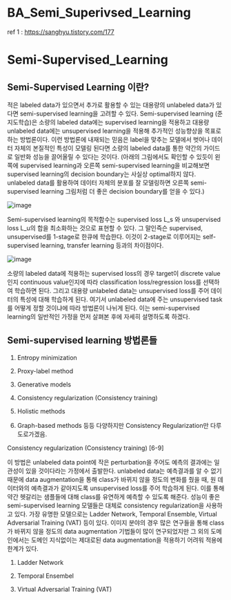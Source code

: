 # BA_Semi_Superivsed_Learning

ref 1 :   https://sanghyu.tistory.com/177

# Semi-Supervised_Learning
 
 ## Semi-Supervised Learning 이란?
 
 적은 labeled data가 있으면서 추가로 활용할 수 있는 대용량의 unlabeled data가 있다면 semi-supervised learning을 고려할 수 있다. Semi-supervised learning (준지도학습)은 소량의 labeled data에는 supervised learning을 적용하고 대용량 unlabeled data에는 unsupervised learning을 적용해 추가적인 성능향상을 목표로 하는 방법론이다. 이런 방법론에 내재되는 믿음은 label을 맞추는 모델에서 벗어나 데이터 자체의 본질적인 특성이 모델링 된다면 소량의 labeled data를 통한 약간의 가이드로 일반화 성능을 끌어올릴 수 있다는 것이다. (아래의 그림에서도 확인할 수 있듯이 왼쪽에 supervised learning과 오른쪽 semi-supervised learning을 비교해보면 supervised learning의 decision boundary는 사실상 optimal하지 않다. unlabeled data를 활용하여 데이터 자체의 분포를 잘 모델링하면 오른쪽 semi-supervised learning 그림처럼 더 좋은 decision boundary를 얻을 수 있다.)
 
 ![image](https://user-images.githubusercontent.com/71392868/209581111-5b34e5e0-5415-494b-8b03-28e269c20005.png)


Semi-supervised learning의 목적함수는 supervised loss L_s 와 unsupervised loss L_u의 합을 최소화하는 것으로 표현할 수 있다. 그 말인즉슨 supervised, unsupervised를 1-stage로 한큐에 학습한다. 이것이 2-stage로 이루어지는 self-supervised learning, transfer learning 등과의 차이점이다.


![image](https://user-images.githubusercontent.com/71392868/209581348-98e805b9-93f2-40dc-9646-cf5558b3f763.png)


소량의 labeled data에 적용하는 supervised loss의 경우 target이 discrete value인지 continuous value인지에 따라 classification loss/regression loss를 선택하여 학습하면 된다. 그리고 대용량 unlabeled data는 unsupervised loss를 주어 데이터의 특성에 대해 학습하게 된다. 여기서 unlabeled data에 주는 unsupervised task를 어떻게 정할 것이냐에 따라 방법론이 나뉘게 된다. 이는 semi-supervised learning의 일반적인 가정을 먼저 살펴본 후에 자세히 설명하도록 하겠다.


## Semi-supervised learning 방법론들

1. Entropy minimization 

2. Proxy-label method

3. Generative models

4. Consistency regularization (Consistency training)

5. Holistic methods

6. Graph-based methods 
등등 다양하지만 Consistency Regularization만 다루도로가겠음.


Consistency regularization (Consistency training) [6-9]

이 방법은 unlabeled data point에 작은 perturbation을 주어도 예측의 결과에는 일관성이 있을 것이다라는 가정에서 출발한다. unlabeled data는 예측결과를 알 수 없기 때문에 data augmentation을 통해 class가 바뀌지 않을 정도의 변화를 줬을 때, 원 데이터와의 예측결과가 같아지도록 unsupervised loss를 주어 학습하게 된다. 이를 통해 약간 헷갈리는 샘플들에 대해 class를 유연하게 예측할 수 있도록 해준다. 성능이 좋은 semi-supervised learning 모델들은 대체로 consistency regularization을 사용하고 있다. 가장 유명한 모델으로는 Ladder Network, Temporal Ensemble, Virtual Adversarial Training (VAT) 등이 있다. 이미지 분야의 경우 많은 연구들을 통해 class가 바뀌지 않을 정도의 data augmentation 기법들이 많이 연구되었지만 그 외의 도메인에서는 도메인 지식없이는 제대로된 data augmentation을 적용하기 어려워 적용에 한계가 있다.

1. Ladder Network




2. Temporal Ensembel



3. Virtual Adversarial Training (VAT)

